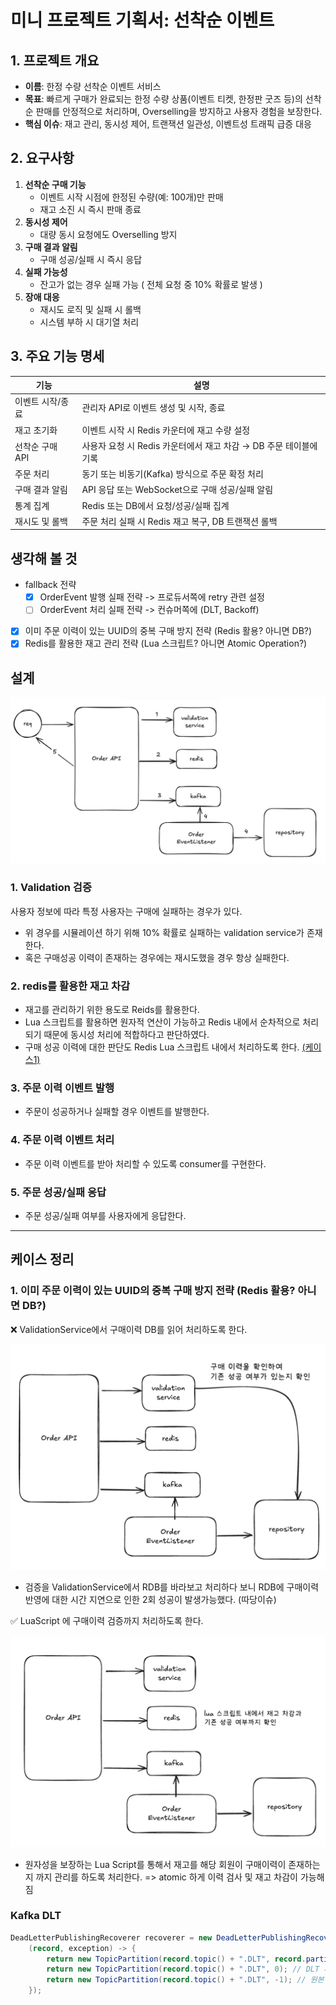 # 미니 프로젝트 기획서: 선착순 이벤트

## 1. 프로젝트 개요
- **이름**: 한정 수량 선착순 이벤트 서비스
- **목표**: 빠르게 구매가 완료되는 한정 수량 상품(이벤트 티켓, 한정판 굿즈 등)의 선착순 판매를 안정적으로 처리하며, Overselling을 방지하고 사용자 경험을 보장한다.
- **핵심 이슈**: 재고 관리, 동시성 제어, 트랜잭션 일관성, 이벤트성 트래픽 급증 대응

## 2. 요구사항
1. **선착순 구매 기능**
   - 이벤트 시작 시점에 한정된 수량(예: 100개)만 판매
   - 재고 소진 시 즉시 판매 종료
2. **동시성 제어**
   - 대량 동시 요청에도 Overselling 방지
3. **구매 결과 알림**
   - 구매 성공/실패 시 즉시 응답
4. **실패 가능성**
   - 잔고가 없는 경우 실패 가능 ( 전체 요청 중 10% 확률로 발생 )
5. **장애 대응**
   - 재시도 로직 및 실패 시 롤백
   - 시스템 부하 시 대기열 처리

## 3. 주요 기능 명세
| 기능                  | 설명                                                                 |
|---------------------|--------------------------------------------------------------------|
| 이벤트 시작/종료       | 관리자 API로 이벤트 생성 및 시작, 종료                                |
| 재고 초기화            | 이벤트 시작 시 Redis 카운터에 재고 수량 설정                           |
| 선착순 구매 API        | 사용자 요청 시 Redis 카운터에서 재고 차감 → DB 주문 테이블에 기록       |
| 주문 처리             | 동기 또는 비동기(Kafka) 방식으로 주문 확정 처리                         |
| 구매 결과 알림         | API 응답 또는 WebSocket으로 구매 성공/실패 알림                        |
| 통계 집계             | Redis 또는 DB에서 요청/성공/실패 집계                                 |
| 재시도 및 롤백         | 주문 처리 실패 시 Redis 재고 복구, DB 트랜잭션 롤백                      |


## 생각해 볼 것
- fallback 전략
  - [x] OrderEvent 발행 실패 전략 -> 프로듀서쪽에 retry 관련 설정
  - [ ] OrderEvent 처리 실패 전략 -> 컨슈머쪽에 (DLT, Backoff)
- [x] 이미 주문 이력이 있는 UUID의 중복 구매 방지 전략 (Redis 활용? 아니면 DB?)
- [x] Redis를 활용한 재고 관리 전략 (Lua 스크립트? 아니면 Atomic Operation?)

##  설계
![img.png](image/img.png)
### 1. Validation 검증
사용자 정보에 따라 특정 사용자는 구매에 실패하는 경우가 있다.
  - 위 경우를 시뮬레이션 하기 위해 10% 확률로 실패하는 validation service가 존재한다.
  - 혹은 구매성공 이력이 존재하는 경우에는 재시도했을 경우 항상 실패한다.

### 2. redis를 활용한 재고 차감
- 재고를 관리하기 위한 용도로 Reids를 활용한다.
- Lua 스크립트를 활용하면 원자적 연산이 가능하고 Redis 내에서 순차적으로 처리되기 때문에 동시성 처리에 적합하다고 판단하였다.
- 구매 성공 이력에 대한 판단도 Redis Lua 스크립트 내에서 처리하도록 한다. [(케이스1)](#1-이미-주문-이력이-있는-uuid의-중복-구매-방지-전략-redis-활용-아니면-db)

### 3. 주문 이력 이벤트 발행
- 주문이 성공하거나 실패할 경우 이벤트를 발행한다.

### 4.  주문 이력 이벤트 처리
- 주문 이력 이벤트를 받아 처리할 수 있도록 consumer를 구현한다.

### 5. 주문 성공/실패 응답
- 주문 성공/실패 여부를 사용자에게 응답한다.


---

## 케이스 정리

### 1. 이미 주문 이력이 있는 UUID의 중복 구매 방지 전략 (Redis 활용? 아니면 DB?)
❌ ValidationService에서 구매이력 DB를 읽어 처리하도록 한다.

![img_1.png](image/img_1.png)
- 검증을 ValidationService에서 RDB를 바라보고 처리하다 보니 RDB에 구매이력 반영에 대한 시간 지연으로 인한 2회 성공이 발생가능했다. (따당이슈)


✅ LuaScript 에 구매이력 검증까지 처리하도록 한다.

![img.png](image/img_2.png)
- 원자성을 보장하는 Lua Script를 통해서 재고를 해당 회원이 구매이력이 존재하는지 까지 관리를 하도록 처리한다. => atomic 하게 이력 검사 및 재고 차감이 가능해짐

### Kafka DLT
```java
DeadLetterPublishingRecoverer recoverer = new DeadLetterPublishingRecoverer(kafkaTemplate,
    (record, exception) -> {
        return new TopicPartition(record.topic() + ".DLT", record.partition()); // DLT 파티션이 2개 이상이면 0번 파티션에만 이벤트가 쏠리니까 이건 좀 위험하지 않을까?
        return new TopicPartition(record.topic() + ".DLT", 0); // DLT 파티션이 2개 이상이면 0번 파티션에만 이벤트가 쏠리니까 이건 좀 위험하지 않을까?
        return new TopicPartition(record.topic() + ".DLT", -1); // 원본 토픽 파티션을 아무리 늘려도 DLT 파티션은 신경 안써도 된다. 알아서 파티션에 잘 분배 되어 이벤트가 들어간다.
    });
```
